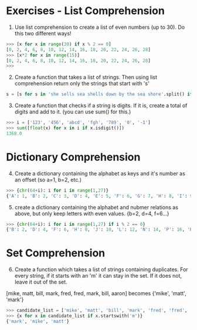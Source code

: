 # Exercises - List Comprehension

1. Use list comprehension to create a list of even numbers (up to 30).  Do this two different ways!

```python
>>> [x for x in range(30) if x % 2 == 0]
[0, 2, 4, 6, 8, 10, 12, 14, 16, 18, 20, 22, 24, 26, 28]
>>> [x*2 for x in range(15)]
[0, 2, 4, 6, 8, 10, 12, 14, 16, 18, 20, 22, 24, 26, 28]
>>> 
```

2. Create a function that takes a list of strings.  Then using list comprehension return only the strings that start with 's'

```python
s = [s for s in 'she sells sea shells down by the sea shore'.split() if s.startswith('s')]
```

3. Create a function that checks if a string is digits.  If it is, create a total of digits and add to it.  (you can use sum() for this.)

```python
>>> i = ['123', '456', 'abcd', 'fgh', '789', '0', '-1']
>>> sum([float(x) for x in i if x.isdigit()])
1368.0
```

# Dictionary Comprehension
4. Create a dictionary containing the alphabet as keys and it's number as an offset (so a=1, b=2, etc.)

```python
>>> {chr(64+i): i for i in range(1,27)}
{'A': 1, 'B': 2, 'C': 3, 'D': 4, 'E': 5, 'F': 6, 'G': 7, 'H': 8, 'I': 9, 'J': 10, 'K': 11, 'L': 12, 'M': 13, 'N': 14, 'O': 15, 'P': 16, 'Q': 17, 'R': 18, 'S': 19, 'T': 20, 'U': 21, 'V': 22, 'W': 23, 'X': 24, 'Y': 25, 'Z': 26}
```

5. create a dictionary containing the alphabet and nubmer relations as above, but only keep letters with even values.
{b=2, d=4, f=6...}

```python
>>> {chr(64+i): i for i in range(1,27) if i % 2 == 0}
{'B': 2, 'D': 4, 'F': 6, 'H': 8, 'J': 10, 'L': 12, 'N': 14, 'P': 16, 'R': 18, 'T': 20, 'V': 22, 'X': 24, 'Z': 26}
```

# Set Comprehension

6. Create a function which takes a list of strings containing duplicates.  For every string, if it starts with an 'm' it can stay in the set.  If it does not, leave it out of the set.

[mike, matt, bill, mark, fred, fred, mark, bill, aaron] becomes {'mike', 'matt', 'mark'}


```python
>>> candidate_list = ['mike', 'matt', 'bill', 'mark', 'fred', 'fred', 'mark', 'bill', 'aaron']
>>> {x for x in candidate_list if x.startswith('m')}
{'mark', 'mike', 'matt'}
```

